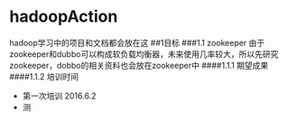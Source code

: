 # hadoopAction
hadoop学习中的项目和文档都会放在这
##1目标
###1.1 zookeeper
由于zookeeper和dubbo可以构成软负载均衡器，未来使用几率较大，所以先研究zookeeper，dobbo的相关资料也会放在zookeeper中
####1.1.1 期望成果
####1.1.2 培训时间
* 第一次培训 2016.6.2
* 测
